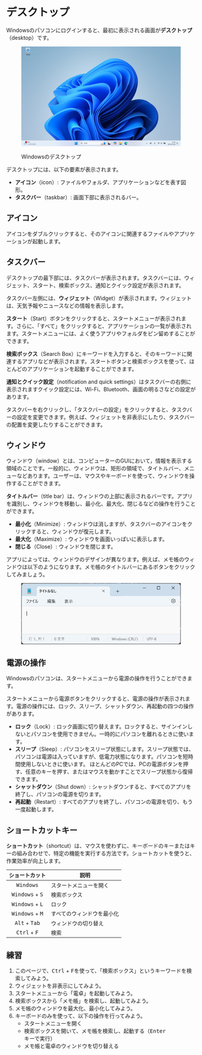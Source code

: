 # デスクトップ

Windowsのパソコンにログインすると、最初に表示される画面が**デスクトップ**（desktop）です。

<figure><img src="../../.gitbook/assets/desktop-desktop.png" alt="" width="563"><figcaption><p>Windowsのデスクトップ</p></figcaption></figure>

デスクトップには、以下の要素が表示されます。

* **アイコン**（icon）: ファイルやフォルダ、アプリケーションなどを表す図形。
* **タスクバー**（taskbar）: 画面下部に表示されるバー。

## アイコン

アイコンをダブルクリックすると、そのアイコンに関連するファイルやアプリケーションが起動します。

## タスクバー

デスクトップの最下部には、タスクバーが表示されます。タスクバーには、ウィジェット、スタート、検索ボックス、通知とクイック設定が表示されます。

タスクバー左側には、**ウィジェット**（Widget）が表示されます。ウィジェットは、天気予報やニュースなどの情報を表示します。

**スタート**（Start）ボタンをクリックすると、スタートメニューが表示されます。さらに、「すべて」をクリックすると、アプリケーションの一覧が表示されます。スタートメニューには、よく使うアプリやフォルダをピン留めすることができます。

**検索ボックス**（Search Box）にキーワードを入力すると、そのキーワードに関連するアプリなどが表示されます。スタートボタンと検索ボックスを使って、ほとんどのアプリケーションを起動することができます。

**通知とクイック設定**（notification and quick settings）はタスクバーの右側に表示されますクイック設定には、Wi-Fi、Bluetooth、画面の明るさなどの設定があります。

タスクバーを右クリックし、「タスクバーの設定」をクリックすると、タスクバーの設定を変更できます。例えば、ウィジェットを非表示にしたり、タスクバーの配置を変更したりすることができます。

## ウィンドウ

ウィンドウ（window）とは、コンピューターのGUIにおいて，情報を表示する領域のことです。一般的に、ウィンドウは、矩形の領域で、タイトルバー、メニューなどあります。ユーザーは、マウスやキーボードを使って、ウィンドウを操作することができます。

**タイトルバー**（title bar）は、ウィンドウの上部に表示されるバーです。アプリを識別し、ウィンドウを移動し、最小化、最大化、閉じるなどの操作を行うことができます。

* **最小化**（Minimize）: ウィンドウは消しますが、タスクバーのアイコンをクリックすると、ウィンドウが復元します。
* **最大化**（Maximize）: ウィンドウを画面いっぱいに表示します。
* **閉じる**（Close）: ウィンドウを閉じます。

アプリによっては、ウィンドウのデザインが異なります。例えば、メモ帳のウィンドウは以下のようになります。メモ帳のタイトルバーにあるボタンをクリックしてみましょう。

<figure><img src="../../.gitbook/assets/desktop-notepad.png" alt="" width="563"><figcaption></figcaption></figure>

## 電源の操作

Windowsのパソコンは、スタートメニューから電源の操作を行うことができます。

スタートメニューから電源ボタンをクリックすると、電源の操作が表示されます。電源の操作には、ロック、スリープ、シャットダウン、再起動の四つの操作があります。

* **ロック**（Lock）: ロック画面に切り替えます。ロックすると、サインインしないとパソコンを使用できません。一時的にパソコンを離れるときに使います。
* **スリープ**（Sleep）: パソコンをスリープ状態にします。スリープ状態では、パソコンは電源は入っていますが、低電力状態になります。パソコンを短時間使用しないときに使います。 ほとんどのPCでは、PCの電源ボタンを押す、任意のキーを押す、またはマウスを動かすことでスリープ状態から復帰できます。
* **シャットダウン**（Shut down）: シャットダウンすると、すべてのアプリを終了し、パソコンの電源を切ります。
* **再起動**（Restart）: すべてのアプリを終了し、パソコンの電源を切り、もう一度起動します。

## ショートカットキー

**ショートカット**（shortcut）は、マウスを使わずに、キーボードのキーまたはキーの組み合わせで、特定の機能を実行する方法です。ショートカットを使うと、作業効率が向上します。

|              ショートカット              | 説明            |
| :-------------------------------: | ------------- |
|         <kbd>Windows</kbd>        | スタートメニューを開く   |
| <kbd>Windows</kbd> + <kbd>S</kbd> | 検索ボックス        |
| <kbd>Windows</kbd> + <kbd>L</kbd> | ロック           |
| <kbd>Windows</kbd> + <kbd>M</kbd> | すべてのウィンドウを最小化 |
|  <kbd>Alt</kbd> + <kbd>Tab</kbd>  | ウィンドウの切り替え    |
|   <kbd>Ctrl</kbd> + <kbd>F</kbd>  | 検索            |

## 練習

1. このページで、<kbd>Ctrl</kbd> + <kbd>F</kbd>を使って、「検索ボックス」というキーワードを検索してみよう。
2. ウィジェットを非表示にしてみよう。
3. スタートメニューから「電卓」を起動してみよう。
4. 検索ボックスから「メモ帳」を検索し、起動してみよう。
5. メモ帳のウィンドウを最大化、最小化してみよう。
6. キーボードのみを使って、以下の操作を行ってみよう。
   * スタートメニューを開く
   * 検索ボックスを開いて、メモ帳を検索し、起動する（<kbd>Enter</kbd>キーで実行）
   * メモ帳と電卓のウィンドウを切り替える
